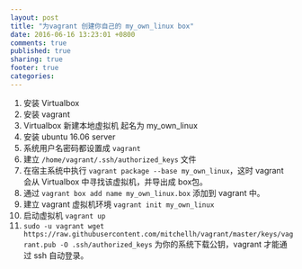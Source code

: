 ```yaml
---
layout: post
title: "为vagrant 创建你自己的 my_own_linux box"
date: 2016-06-16 13:23:01 +0800
comments: true
published: true
sharing: true
footer: true
categories:
---
```

1. 安装 Virtualbox
2. 安装 vagrant
3. Virtualbox 新建本地虚拟机 起名为 my_own_linux
4. 安装 ubuntu 16.06 server
5. 系统用户名密码都设置成 `vagrant`
6. 建立 `/home/vagrant/.ssh/authorized_keys` 文件
7. 在宿主系统中执行 `vagrant package --base my_own_linux`，这时 vagrant 会从 Virtualbox 中寻找该虚拟机，并导出成 box包。
8. 通过 `vagrant box add name my_own_linux.box` 添加到 vagrant 中。
9. 建立 vagrant 虚拟机环境 `vagrant init my_own_linux`
10. 启动虚拟机  `vagrant up`
11. `sudo -u vagrant wget https://raw.githubusercontent.com/mitchellh/vagrant/master/keys/vagrant.pub -O .ssh/authorized_keys`  为你的系统下载公钥，vagrant 才能通过 ssh 自动登录。
